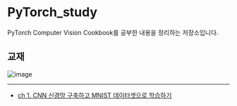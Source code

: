 # PyTorch_study
PyTorch Computer Vision Cookbook를 공부한 내용을 정리하는 저장소입니다.

## 교재
![image](https://user-images.githubusercontent.com/75726938/107875100-53696a80-6f01-11eb-942b-3b25dfb275d9.png)

---

- [ch 1. CNN 신경망 구축하고 MNIST 데이터셋으로 학습하기](https://deep-learning-study.tistory.com/459)


